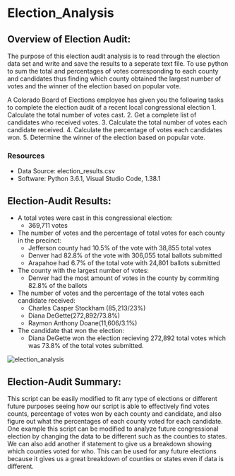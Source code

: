 # Election_Analysis
## Overview of Election Audit: 
The purpose of this election audit analysis is to read through the election data set and write and save the results to a seperate text file. To use python to sum the total and percentages of votes corresponding to each county and candidates thus finding which county obtained the largest number of votes and the winner of the election based on popular vote.

A Colorado Board of Elections employee has given you the following tasks to complete the election audit of a recent local congressional election 
    1. Calculate the total number of votes cast.
    2. Get a complete list of candidates who received votes.
    3. Calculate the total number of votes each candidate received. 
    4. Calculate the percentage of votes each candidates won. 
    5. Determine the winner of the election based on popular vote. 

### Resources 
- Data Source: election_results.csv 
- Software: Python 3.6.1, Visual Studio Code, 1.38.1 

## Election-Audit Results: 
- A total votes were cast in this congressional election:
    - 369,711 votes 
- The number of votes and the percentage of total votes for each county in the precinct:
    - Jefferson county had 10.5% of the vote with 38,855 total votes 
    - Denver had 82.8% of the vote with 306,055 total ballots submitted 
    - Arapahoe had 6.7% of the total vote with 24,801 ballots submitted 
- The county with the largest number of votes:
    -  Denver had the most amount of votes in the county by commiting 82.8% of the ballots
- The number of votes and the percentage of the total votes each candidate received:
    - Charles Casper Stockham (85,213/23%) 
    - Diana DeGette(272,892/73.8%) 
    - Raymon Anthony Doane(11,606/3.1%) 
- The candidate that won the election:
    - Diana DeGette won the election recieving 272,892 total votes which was 73.8% of the total votes submitted.

![election_analysis](https://user-images.githubusercontent.com/33900637/144755471-11215fb1-c909-4f9b-9bfb-b4db90f29325.png)

## Election-Audit Summary: 
This script can be easily modified to fit any type of elections or different future purposes seeing how our script is able to effectively find votes counts, percentage of votes won by each county and candidate, and also figure out what the percentages of each county voted for each candidate. One example this script can be modified to analyze future congressional election by changing the data to be different such as the counties to states. We can also add another if statement to give us a breakdown showing which counties voted for who. This can be used for any future elections because it gives us a great breakdown of counties or states even if data is different.
